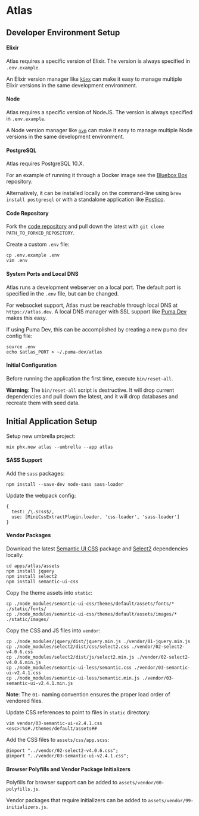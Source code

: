 # Atlas

## Developer Environment Setup

#### Elixir

Atlas requires a specific version of Elixir. The version is always specified in `.env.example`.

An Elixir version manager like [`kiex`](https://github.com/taylor/kiex) can make it easy to manage multiple Elixir versions in the same development environment.

#### Node

Atlas requires a specific version of NodeJS. The version is always specified in `.env.example`.

A Node version manager like [`nvm`](https://github.com/creationix/nvm) can make it easy to manage multiple Node versions in the same development environment.

#### PostgreSQL

Atlas requires PostgreSQL 10.X.

For an example of running it through a Docker image see the [Bluebox Box](https://github.ibm.com/bluebox/box) repository.

Alternatively, it can be installed locally on the command-line using `brew install postgresql` or with a standalone application like [Postico](https://eggerapps.at/postico/).

#### Code Repository

Fork the [code repository](https://github.ibm.com/bluebox/atlas) and pull down the latest with `git clone PATH_TO_FORKED_REPOSITORY`.

Create a custom `.env` file:

```
cp .env.example .env
vim .env
```

#### System Ports and Local DNS

Atlas runs a development webserver on a local port. The default port is specified in the `.env` file, but can be changed.

For websocket support, Atlas must be reachable through local DNS at `https://atlas.dev`. A local DNS manager with SSL support like [Puma Dev](https://github.com/puma/puma-dev) makes this easy.

If using Puma Dev, this can be accomplished by creating a new puma dev config file:

```
source .env
echo $atlas_PORT > ~/.puma-dev/atlas
```

#### Initial Configuration

Before running the application the first time, execute `bin/reset-all`.

**Warning**: The `bin/reset-all` script is destructive. It will drop current dependencies and pull down the latest, and it will drop databases and recreate them with seed data.

## Initial Application Setup

Setup new umbrella project:

```
mix phx.new atlas --umbrella --app atlas
```

#### SASS Support

Add the `sass` packages:

```
npm install --save-dev node-sass sass-loader
```

Update the webpack config:

```
{
  test: /\.scss$/,
  use: [MiniCssExtractPlugin.loader, 'css-loader', 'sass-loader']
}
```

#### Vendor Packages

Download the latest [Semantic UI CSS](https://github.com/Semantic-Org/Semantic-UI-CSS) package and [Select2](https://www.npmjs.com/package/select2) dependencies locally:

```
cd apps/atlas/assets
npm install jquery
npm install select2
npm install semantic-ui-css
```

Copy the theme assets into `static`:

```
cp ./node_modules/semantic-ui-css/themes/default/assets/fonts/* ./static/fonts/
cp ./node_modules/semantic-ui-css/themes/default/assets/images/* ./static/images/
```

Copy the CSS and JS files into `vendor`:

```
cp ./node_modules/jquery/dist/jquery.min.js ./vendor/01-jquery.min.js
cp ./node_modules/select2/dist/css/select2.css ./vendor/02-select2-v4.0.6.css
cp ./node_modules/select2/dist/js/select2.min.js ./vendor/02-select2-v4.0.6.min.js
cp ./node_modules/semantic-ui-less/semantic.css ./vendor/03-semantic-ui-v2.4.1.css
cp ./node_modules/semantic-ui-less/semantic.min.js ./vendor/03-semantic-ui-v2.4.1.min.js
```

**Note**: The `01-` naming convention ensures the proper load order of vendored files.

Update CSS references to point to files in `static` directory:

```
vim vendor/03-semantic-ui-v2.4.1.css
<esc>:%s#./themes/default/assets##
```

Add the CSS files to `assets/css/app.scss`:

```
@import "../vendor/02-select2-v4.0.6.css";
@import "../vendor/03-semantic-ui-v2.4.1.css";
```

#### Browser Polyfills and Vendor Package Initializers

Polyfills for browser support can be added to `assets/vendor/00-polyfills.js`.

Vendor packages that require initializers can be added to `assets/vendor/99-initializers.js`.
